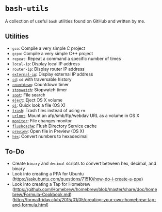 # `bash-utils`

A collection of useful `bash` utilities found on GitHub and written by me.

## Utilities
* `gco`: Compile a very simple C project
* `gcpo`: Compile a very simple C++ project
* `repeat`: Repeat a command a specific number of times
* `local-ip`: Display local IP address
* `router-ip`: Display router IP address
* [`external-ip`](https://github.com/cccaldas/bash/blob/master/remote-ip): Display external IP address
* [`cd`](https://github.com/rednammoc/cd): `cd` with traversable history
* [`countdown`](https://github.com/lzh9102/bash-countdown): Countdown timer
* [`stopwatch`](https://github.com/taalf/topchrono): Stopwatch timer
* [`spot`](https://github.com/rauchg/spot): File search
* [`eject`](https://github.com/morgant/tools-osx/blob/master/src/eject): Eject OS X volume
* [`ql`](https://github.com/morgant/tools-osx/blob/master/src/ql): Quick look a file (OS X)
* [`trash`](https://github.com/morgant/tools-osx/blob/master/src/trash): Trash files instead of using `rm`
* [`urlmnt`](https://github.com/morgant/tools-osx/blob/master/src/urlmnt): Mount an afp/smb/ftp/webdav URL as a volume in OS X
* [`monitor`](https://github.com/soulseekah/bash-utils/blob/master/directory-changes-monitor/monitor.sh): File changes monitor
* [`flushcache`](https://github.com/cccaldas/bash/blob/master/flushcache): Flush Directory Service cache
* [`preview`](https://github.com/cccaldas/bash/blob/master/preview): Open file in Preview (OS X)
* [`hex`](https://github.com/aspiers/shell-env/blob/master/bin/hex): Convert numbers to hexadecimal

## To-Do
* Create `binary` and `decimal` scripts to convert between hex, decimal, and binary
* Look into creating a PPA for Ubuntu (https://askubuntu.com/questions/71510/how-do-i-create-a-ppa)
* Look into creating a Tap for Homebrew (https://github.com/Homebrew/homebrew/blob/master/share/doc/homebrew/Formula-Cookbook.md) (http://formalfriday.club/2015/01/05/creating-your-own-homebrew-tap-and-formula.html)
